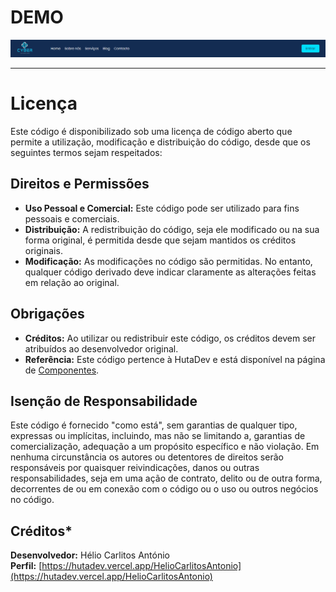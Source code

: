 # DEMO

<picture>
     <source media="(prefers-color-scheme: dark)" srcset="https://github.com/HutaDev/Menu-Cyber-Technology/blob/main/src/Imagens/Menu%20Cyber%20Technology.png?raw=true">
     <source media="(prefers-color-scheme: light)" srcset="https://github.com/HutaDev/Menu-Cyber-Technology/blob/main/src/Imagens/Menu%20Cyber%20Technology.png?raw=true">
     <img alt="YOUR-ALT-TEXT" src="https://github.com/HutaDev/Menu-Cyber-Technology/blob/main/src/Imagens/Menu%20Cyber%20Technology.png?raw=true">
</picture>

<hr>

# Licença

Este código é disponibilizado sob uma licença de código aberto que permite a utilização, modificação e distribuição do código, desde que os seguintes termos sejam respeitados:

## Direitos e Permissões

- **Uso Pessoal e Comercial:** Este código pode ser utilizado para fins pessoais e comerciais.
- **Distribuição:** A redistribuição do código, seja ele modificado ou na sua forma original, é permitida desde que sejam mantidos os créditos originais.
- **Modificação:** As modificações no código são permitidas. No entanto, qualquer código derivado deve indicar claramente as alterações feitas em relação ao original.

## Obrigações

- **Créditos:** Ao utilizar ou redistribuir este código, os créditos devem ser atribuídos ao desenvolvedor original.
- **Referência:** Este código pertence à HutaDev e está disponível na página de [Componentes](https://hutadev.vercel.app/Componentes).

## Isenção de Responsabilidade

Este código é fornecido "como está", sem garantias de qualquer tipo, expressas ou implícitas, incluindo, mas não se limitando a, garantias de comercialização, adequação a um propósito específico e não violação. Em nenhuma circunstância os autores ou detentores de direitos serão responsáveis por quaisquer reivindicações, danos ou outras responsabilidades, seja em uma ação de contrato, delito ou de outra forma, decorrentes de ou em conexão com o código ou o uso ou outros negócios no código.

## Créditos*

**Desenvolvedor:** Hélio Carlitos António  
**Perfil:** [https://hutadev.vercel.app/HelioCarlitosAntonio](https://hutadev.vercel.app/HelioCarlitosAntonio)

